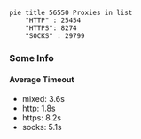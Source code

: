 
```mermaid
pie title 56550 Proxies in list
    "HTTP" : 25454
    "HTTPS": 8274
    "SOCKS" : 29799
```

### Some Info
#### Average Timeout

- mixed: 3.6s
- http: 1.8s
- https: 8.2s
- socks: 5.1s